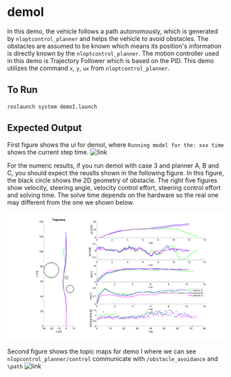 # demoI

In this demo, the vehicle follows a path autonomously, which is generated by `nloptcontrol_planner` and helps the vehicle to avoid obstacles. The obstacles are assumed to be known which means its position's information is directly known by the `nloptcontrol_planner`. The motion controller used in this demo is Trajectory Follower which is based on the PID.
This demo utilizes the command `x`, `y`, `ux` from `nloptcontrol_planner`.
  
## To Run
```
roslaunch system demoI.launch
```

## Expected Output
First figure shows the ui for demoI, where `Running model for the: xxx time` shows the current step time. 
![link](demoI/demoI_2.png)

For the numeric results, if you run demoI with case 3 and planner A, B and C, you should expect the reuslts shown in the following figure. In this figure, the black circle shows the 2D geometry of obstacle. The right five figures show velocity, steering angle, velocity control effort, steering control effort and solving time. The solve time depends on the hardware so the real one may different from the one we shown below.

![link](demoI/demoI_s3_ABC.png)

Second figure shows the topic maps for demo I where we can see `nlopcontrol_planner/control` communicate with `/obstacle_avoidance` and `\path`
![link](demoI/demoI.png)


